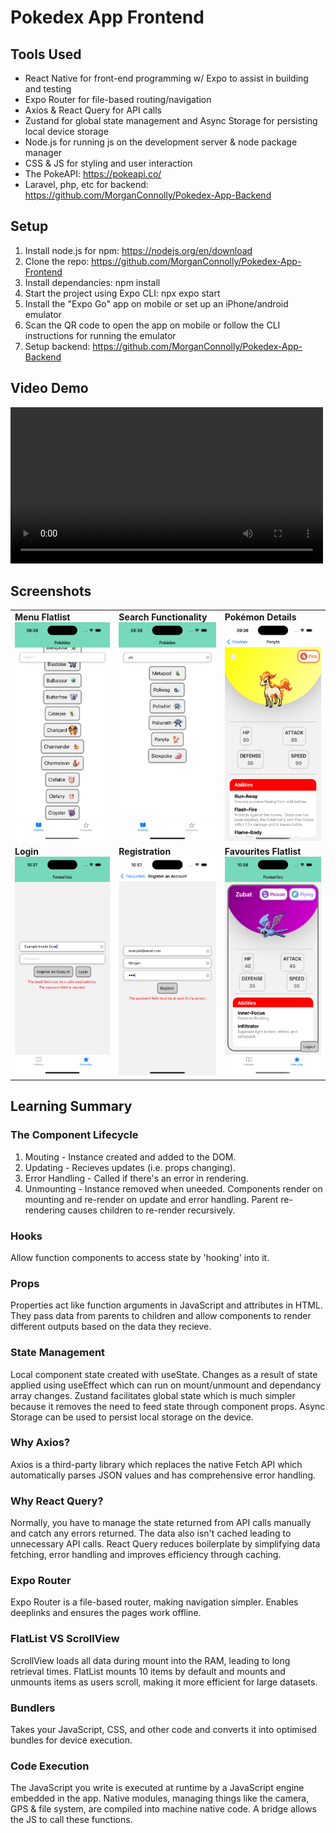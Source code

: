 # Pokedex App Frontend

## Tools Used
- React Native for front-end programming w/ Expo to assist in building and testing
- Expo Router for file-based routing/navigation
- Axios & React Query for API calls
- Zustand for global state management and Async Storage for persisting local device storage
- Node.js for running js on the development server & node package manager
- CSS & JS for styling and user interaction
- The PokeAPI: https://pokeapi.co/
- Laravel, php, etc for backend: https://github.com/MorganConnolly/Pokedex-App-Backend

## Setup
1. Install node.js for npm: https://nodejs.org/en/download
2. Clone the repo: https://github.com/MorganConnolly/Pokedex-App-Frontend
3. Install dependancies: npm install
4. Start the project using Expo CLI: npx expo start
5. Install the "Expo Go" app on mobile or set up an iPhone/android emulator
6. Scan the QR code to open the app on mobile or follow the CLI instructions for running the emulator
7. Setup backend: https://github.com/MorganConnolly/Pokedex-App-Backend

## Video Demo
<video src="https://github.com/user-attachments/assets/c07a04f9-84a4-4e14-8250-fa7b56b6a7fc" width="500" controls></video>

## Screenshots
<table>
  <tr>
    <td><strong>Menu Flatlist</strong><br>
      <img src="docs-images/Simulator Screenshot - iPhone 16 Pro - 2025-07-11 at 09.39.10.png" alt="Menu Screenshot" height="350">
    </td>
    <td><strong>Search Functionality</strong><br>
      <img src="docs-images/Simulator Screenshot - iPhone 16 Pro - 2025-07-11 at 09.39.39.png" alt="Search" height="350">
    </td>
    <td><strong>Pokémon Details</strong><br>
      <img src="docs-images/Simulator Screenshot - iPhone 16 Pro - 2025-07-11 at 09.39.54.png" alt="Details Page" height="350">
    </td>
  </tr>
  <tr>
    <td><strong>Login</strong><br>
      <img src="docs-images/Simulator Screenshot - iPhone 16 Pro - 2025-07-23 at 10.37.50.png" alt="Login Page accepting email and password with validation" height="350">
    </td>
    <td><strong>Registration</strong><br>
      <img src="docs-images/Simulator Screenshot - iPhone 16 Pro - 2025-07-23 at 10.57.24.png" alt="Registration page accepting email, username and password with validation" height="350">
    </td>
    <td><strong>Favourites Flatlist</strong><br>
      <img src="docs-images/Simulator Screenshot - iPhone 16 Pro - 2025-07-23 at 10.58.09.png" alt="Favourites page displaying the user's favourite pokemon using a paged flatlist" height="350">
    </td>
  </tr>
</table>

## Learning Summary
### The Component Lifecycle
1. Mouting - Instance created and added to the DOM.
2. Updating - Recieves updates (i.e. props changing).
4. Error Handling - Called if there's an error in rendering.
3. Unmounting - Instance removed when uneeded.
Components render on mounting and re-render on update and error handling. Parent re-rendering causes children to re-render recursively.
### Hooks
Allow function components to access state by 'hooking' into it.
### Props
Properties act like function arguments in JavaScript and attributes in HTML. They pass data from parents to children and allow components to render different outputs based on the data they recieve.
### State Management
Local component state created with useState. Changes as a result of state applied using useEffect which can run on mount/unmount and dependancy array changes. Zustand facilitates global state which is much simpler because it removes the need to feed state through component props. Async Storage can be used to persist local storage on the device. 
### Why Axios?
Axios is a third-party library which replaces the native Fetch API which automatically parses JSON values and has comprehensive error handling.
### Why React Query?
Normally, you have to manage the state returned from API calls manually and catch any errors returned. The data also isn't cached leading to unnecessary API calls. React Query reduces boilerplate by simplifying data fetching, error handling and improves efficiency through caching.
### Expo Router
Expo Router is a file-based router, making navigation simpler. Enables deeplinks and ensures the pages work offline.
### FlatList VS ScrollView
ScrollView loads all data during mount into the RAM, leading to long retrieval times. FlatList mounts 10 items by default and mounts and unmounts items as users scroll, making it more efficient for large datasets.
### Bundlers
Takes your JavaScript, CSS, and other code and converts it into optimised bundles for device execution.
### Code Execution
The JavaScript you write is executed at runtime by a JavaScript engine embedded in the app. Native modules, managing things like the camera, GPS & file system, are compiled into machine native code. A bridge allows the JS to call these functions.
